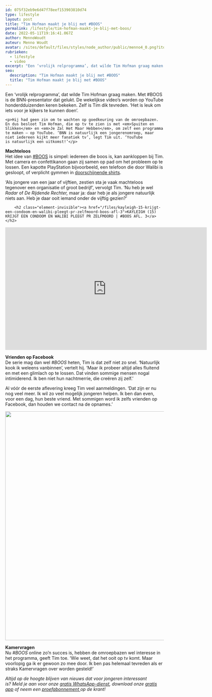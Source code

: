 ```yaml
---
id: 075f32eb9e6d47f78eef153903810d74
type: lifestyle
layout: post
title: "Tim Hofman maakt je blij met #BOOS"
permalink: /lifestyle/tim-hofman-maakt-je-blij-met-boos/
date: 2022-05-11T19:16:41.067Z
author: MennoWoudt
auteur: Menno Woudt
avatar: /sites/default/files/styles/node_author/public/menno4_0.png?itok=5KD7Yfz3
rubrieken:
  - lifestyle
  - video
excerpt: "Een ‘vrolijk relprogramma’, dat wilde Tim Hofman graag maken. Met #BOOS is de BNN-presentator dat gelukt. De wekelijkse video’s worden op YouTube honderdduizenden keren bekeken. Zelf is Tim dik tevreden. ‘Het is leuk om iets voor je kijkers te kunnen doen’.  "
seo:
  description: "Tim Hofman maakt je blij met #BOOS"
  title: "Tim Hofman maakt je blij met #BOOS"
---
```

Een ‘vrolijk relprogramma’, dat wilde Tim Hofman graag maken. Met #BOOS is de BNN-presentator dat gelukt. De wekelijkse video’s worden op YouTube honderdduizenden keren bekeken. Zelf is Tim dik tevreden. ‘Het is leuk om iets voor je kijkers te kunnen doen’.  

    <p>Hij had geen zin om te wachten op goedkeuring van de omroepbazen. En dus besloot Tim Hofman, die op tv te zien is met <em>Spuiten en Slikken</em> en <em>Je Zal Het Maar Hebben</em>, om zelf een programma te maken – op YouTube. ‘BNN is natuurlijk een jongerenomroep, maar niet iedereen kijkt meer fanatiek tv’, legt Tim uit. ‘YouTube is natuurlijk een uitkomst!’</p>
<p><strong>Machteloos</strong><br>Het idee van <a href="https://www.youtube.com/channel/UCc0kHafEIzm6PiqyrsC5lyg" target="_blank">#BOOS</a> is simpel: iedereen die boos is, kan aankloppen bij Tim. Met camera en confettikanon gaan zij samen op pad om het probleem op te lossen. Een kapotte PlayStation bijvoorbeeld, een telefoon die door Walibi is gesloopt, of verplicht gymmen in <a href="/video/rachel-14-wil-niet-gymmen-doorschijnend-shirt" target="_blank">doorschijnende shirts</a>.</p>
<p>‘Als jongere van een jaar of vijftien, zestien sta je vaak machteloos tegenover een organisatie of groot bedrijf’, vervolgt Tim. ‘Nu heb je wel <em>Radar</em> of <em>De Rijdende Rechter,</em> maar ja: daar heb je als jongere natuurlijk niets aan. Heb je daar ooit iemand onder de vijftig gezien?’</p>
<p><div class="media media-element-container media-default"><div id="file-21249" class="file file-video file-video-youtube">

        <h2 class="element-invisible"><a href="/files/kayleigh-15-krijgt-een-condoom-en-walibi-pleegt-pr-zelfmoord-boos-afl-3">KAYLEIGH (15) KRIJGT EEN CONDOOM EN WALIBI PLEEGT PR ZELFMOORD | #BOOS AFL. 3</a></h2>
    
  
  <div class="content">
    <div class="media-youtube-video media-element file-default media-youtube-1">
  <iframe class="media-youtube-player" width="640" height="390" title="KAYLEIGH (15) KRIJGT EEN CONDOOM EN WALIBI PLEEGT PR ZELFMOORD | #BOOS AFL. 3" src="https://www.youtube.com/embed/1mrIGFlbI78?wmode=opaque&controls=" name="KAYLEIGH (15) KRIJGT EEN CONDOOM EN WALIBI PLEEGT PR ZELFMOORD | #BOOS AFL. 3" frameborder="0" allowfullscreen="">Video van KAYLEIGH (15) KRIJGT EEN CONDOOM EN WALIBI PLEEGT PR ZELFMOORD | #BOOS AFL. 3</iframe>
</div>
  </div>

  
</div>
</div>
<p><strong>Vrienden op Facebook</strong><br>De serie mag dan wel <em>#BOOS</em> heten, Tim is dat zelf niet zo snel. ‘Natuurlijk kook ik weleens vanbinnen’, vertelt hij. ‘Maar ik probeer altijd alles fluitend en met een glimlach op te lossen. Dat vinden sommige mensen nogal intimiderend. Ik ben niet hun nachtmerrie, die creëren zij zelf.’</p>
<p>Al vóór de eerste aflevering kreeg Tim veel aanmeldingen. ‘Dat zijn er nu nog veel meer. Ik wil zo veel mogelijk jongeren helpen. Ik ben dan even, voor een dag, hun beste vriend. Met sommigen word ik zelfs vrienden op Facebook, dan houden we contact na de opnames.’</p>
<p><div class="media media-element-container media-default"><div id="file-21250" class="file file-image file-image-png">

        
  
  <div class="content">
    <img title="Beeld: YouTube" height="728" width="1436" style="font-size: 13.008px; line-height: 20.0063px;" class="media-element file-default" src="/sites/default/files/Schermafbeelding%202016-08-18%20om%2015.22.19.png" alt="">  </div>

  
</div>
</div>
<p><strong>Kamervragen</strong><br>Nu <em>#BOOS</em> online zo’n succes is, hebben de omroepbazen wel interesse in het programma, geeft Tim toe. ‘Wie weet, dat het ooit op tv komt. Maar voorlopig ga ik er gewoon zo mee door. Ik ben pas helemaal tevreden als er straks Kamervragen over worden gesteld!’</p>
<p><em>Altijd op de hoogte blijven van nieuws dat voor jongeren interessant is? Meld je aan voor onze <a href="/whatsapp">gratis WhatsApp-dienst</a>, download onze <a href="/app">gratis app</a> of neem een <a href="https://abonneren.sevendays.nl/abonneren/abonnementen/ae/artikel">proefabonnement </a>op de krant!</em></p>  
